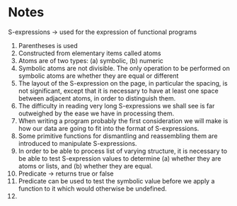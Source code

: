 # Notes

S-expressions -> used for the expression of functional programs

1. Parentheses is used
2. Constructed from elementary items called atoms
3. Atoms are of two types: (a) symbolic, (b) numeric
4. Symbolic atoms are not divisible. The only operation to be performed on symbolic atoms are whether they are equal or different
5. The layout of the S-expression on the page, in particular the spacing, is not significant, except that it is necessary to have at least one space between adjacent atoms, in order to distinguish them.
6. The difficulty in reading very long S-expressions we shall see is far outweighed by the ease we have in processing them.
7. When writing a program probably the first consideration we will make is how our data are going to fit into the format of S-expressions.
8. Some primitive functions for dismantling and reassembling them are introduced to manipulate S-expressions.
9. In order to be able to process list of varying structure, it is necessary to be able to test S-expression values to determine (a) whether they are atoms or lists, and (b) whether they are equal.
10. Predicate -> returns true or false
11. Predicate can be used to test the symbolic value before we apply a function to it which would otherwise be undefined.
12. 

